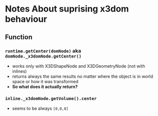# Notes About suprising x3dom behaviour

## Function

### `runtime.getCenter(domNode)` aka `domNode._x3domNode.getCenter()`
* works only with X3DShapeNode and X3DGeometryNode (not with inlines)
* returns always the same results no matter where the object is in world space or how it was transformed
* **So what does it actually return?**

### `inline._x3domNode.getVolume().center`
* seems to be always `[0,0,0]`
